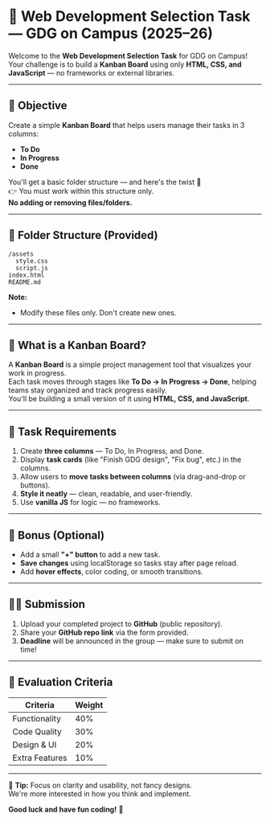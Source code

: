 # 🧩 Web Development Selection Task — GDG on Campus (2025–26)

Welcome to the **Web Development Selection Task** for GDG on Campus!  
Your challenge is to build a **Kanban Board** using only **HTML, CSS, and JavaScript** — no frameworks or external libraries.

---

## 🎯 Objective

Create a simple **Kanban Board** that helps users manage their tasks in 3 columns:
- **To Do**
- **In Progress**  
- **Done**

You'll get a basic folder structure — and here's the twist 👀  
👉 You must work within this structure only.  
**No adding or removing files/folders.**

---

## 🧱 Folder Structure (Provided)

```
/assets
  style.css
  script.js
index.html
README.md
```

**Note:**  
- Modify these files only. Don't create new ones.

---

## 🧠 What is a Kanban Board?

A **Kanban Board** is a simple project management tool that visualizes your work in progress.  
Each task moves through stages like **To Do → In Progress → Done**, helping teams stay organized and track progress easily.  
You'll be building a small version of it using **HTML, CSS, and JavaScript**.

---

## 🧩 Task Requirements

1. Create **three columns** — To Do, In Progress, and Done.
2. Display **task cards** (like "Finish GDG design", "Fix bug", etc.) in the columns.
3. Allow users to **move tasks between columns** (via drag-and-drop or buttons).
4. **Style it neatly** — clean, readable, and user-friendly.
5. Use **vanilla JS** for logic — no frameworks.

---

## 🎨 Bonus (Optional)

- Add a small **"+" button** to add a new task.
- **Save changes** using localStorage so tasks stay after page reload.
- Add **hover effects**, color coding, or smooth transitions.

---

## 🧑‍💻 Submission

1. Upload your completed project to **GitHub** (public repository).
2. Share your **GitHub repo link** via the form provided.
3. **Deadline** will be announced in the group — make sure to submit on time!

---

## 🧭 Evaluation Criteria

| Criteria | Weight |
|----------|--------|
| Functionality | 40% |
| Code Quality | 30% |
| Design & UI | 20% |
| Extra Features | 10% |

---

💬 **Tip:** Focus on clarity and usability, not fancy designs.  
We're more interested in how you think and implement.

**Good luck and have fun coding!** 💪